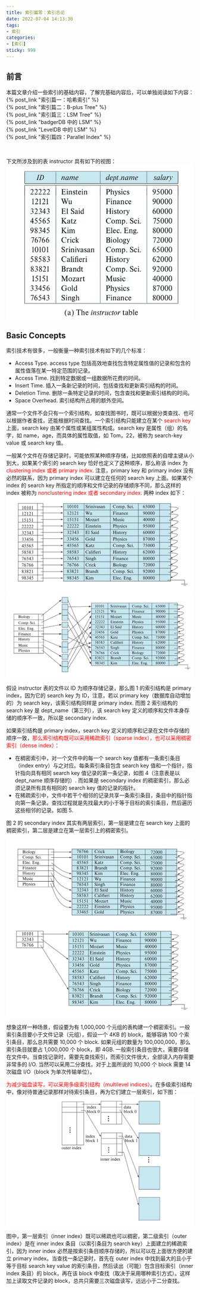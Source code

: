 ```yaml
---
title: 索引篇零：索引总论
date: 2022-07-04 14:13:30
tags:
- 索引
categories:
- [索引]
sticky: 999
---
```


## 前言
本篇文章介绍一些索引的基础内容，了解完基础内容后，可以单独阅读如下内容：
{% post_link "索引篇一：哈希索引" %}   <br />
{% post_link "索引篇二：B-plus Tree" %} <br />
{% post_link "索引篇三：LSM Tree" %}    <br />
{% post_link "badgerDB 中的 LSM" %}    <br />
{% post_link "LevelDB 中的 LSM" %}    <br />
{% post_link "索引篇四：Parallel Index" %} <br>

<br>

下文所涉及到的表 instructor 具有如下的视图：
![](/img/introduction_of_indices/1.jpg)


## Basic Concepts
索引技术有很多，一般衡量一种索引技术有如下的几个标准：
* Access Type. access type 包括高效地查找包含特定属性值的记录和包含的属性值落在某一特定范围的记录。
* Access Time. 找到特定数据或一组数据所花费的时间。
* Insert Time. 插入一条新记录的时间，包括查找和更新索引结构的时间。
* Deletion Time. 删除一条特定记录的时间，包含查找和更新索引结构的时间。
* Space Overhead. 索引结构所占用的额外空间。

通常一个文件不会只有一个索引结构，如查找图书时，既可以根据分类查找、也可以根据作者查找，还能根据时间查找。一个索引结构只能建立在某个 <font color=red>search key</font> 上面，search key 由某个属性或某组属性构成。search key 是属性（组）的名字，如 name，age，而具体的属性取值，如 Tom，22，被称为 search-key value 或 search key 值。

一般某个文件在存储记录时，可能依照某种顺序存储，比如依照表的自增主键从小到大，如果某个索引的 search key 恰好也定义了这种顺序，那么称该 index 为 <font color=red>clustering index 或者 primary index</font>. 注意，primary key 和 primary index 没有必然的联系，因为 primary index 可以建立在任何的 search key 上面。如果某个 index 的 search key 所指定的顺序和文件记录的存储顺序不同，那么这样的 index 被称为 <font color=red>nonclustering index 或者 secondary index</font>. 两种 index 如下：
![图 1](/img/introduction_of_indices/2.jpg)
![图 2](/img/introduction_of_indices/3.jpg)

假设 instructor 表的文件以 ID 为顺序存储记录，那么图 1 的索引结构是 primary index，因为它的 search key 为 ID，注意，若以 primary key（数据库自动增加的）为 search key，该索引结构同样是 primary index. 而图 2 索引结构的 search key 是 dept_name（第三列），该 search key 定义的顺序和文件本身存储的顺序不一致，所以是 secondary index.

如果索引结构是 primary index，search key 定义的顺序和记录在文件中存储的顺序一致，<font color=red>那么索引结构既可以采用稀疏索引（sparse index），也可以采用稠密索引（dense index）</font>：
* 在稠密索引中，对一个文件中的每一个 search key 值都有一条索引条目（index entry）与之对应。每条索引条目包含 search key 值和一个指针，指针指向具有相同 search key 值记录的第一条记录，如图 4（注意表是以 dept_name 顺序存储的）. 而如果是 secondary index 的稠密索引，那么必须记录所有具有相同的 search key 值的记录的指针。 
* 在稀疏索引中，文件中若干个相邻的记录共享一条索引条目，条目中的指针指向第一条记录。查找过程就是先找最大的小于等于目标的索引条目，然后遍历这些相邻的记录。如图 5.

图 2 的 secondary index 其实有两层索引，第一层是建立在 search key 上面的稠密索引，第二层是建立在第一层索引上的稠密索引。

![图 4 - 稠密索引](/img/introduction_of_indices/4.jpg)
![图 5 - 稀疏索引](/img/introduction_of_indices/5.jpg)

想象这样一种场景，假设要为有 1,000,000 个元组的表构建一个稠密索引。一般索引条目要小于文件记录（元组），假设一个 4KB 的 block，能够容纳 100 个索引条目，那么总共需要 10,000 个 block. 如果元组的数量为 100,000,000，那么索引条目就要占 1,000,000 个 block，即 4GB. 一般索引条目也很大，需要存储在文件中。当查找记录时，需要先查找索引，而索引文件很大，全部读入内存需要非常多的 I/O. 当然可以采用二分查找，对于上面所说的 10,000 个 block 需要 14 次磁盘 I/O（block 为单次传输单位）。

<font color=red>为减少磁盘读写，可以采用多级索引结构（multilevel indices）</font>。在多级索引结构中，像对待普通记录那样对待索引条目，再为它们建立一层索引，如下图：
![图 6 - 两层稀疏索引](/img/introduction_of_indices/6.jpg)

图中，第一层索引（inner index）既可以稀疏也可以稠密，第二级索引（outer index）是在 inner index 条目（以索引条目为 search key）上面建立的稀疏索引，因为 inner index 必然是按索引条目顺序存储的，所以可以在上面很方便的建立 primary index。当查找一条记录时，首先在 outer index 中找到最大的且小于等于目标 search key value 的索引条目，然后读出（可能）包含目标索引（inner index 条目）的 block，再在该 block 中查找（取决于采用哪种索引方式）。这样加上读取文件记录的 block，总共只需要三次磁盘读写，远远小于二分查找。

